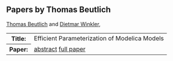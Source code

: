 ## Papers by Thomas Beutlich
<table>
<a href="/proceedings/authors/ThomasBeutlich">Thomas Beutlich</a> and <a href="/proceedings/authors/DietmarWinkler">Dietmar Winkler</a>, </td>
</tr>
<tr><th>Title:</th>
<td>Efficient Parameterization of Modelica Models</td>
</tr>
<tr><th>Paper:</th>
<td><a href="/abstracts/abstract_2A_3">abstract</a> <a href="/proceedings/papers/Modelica2021session2A_paper3.pdf">full paper</a></td>
</tr>
</table>
